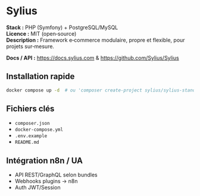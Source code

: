 # Sylius

**Stack :** PHP (Symfony) + PostgreSQL/MySQL  
**Licence :** MIT (open‑source)  
**Description :** Framework e‑commerce modulaire, propre et flexible, pour projets sur‑mesure.

**Docs / API :** https://docs.sylius.com & https://github.com/Sylius/Sylius

## Installation rapide
```bash
docker compose up -d  # ou 'composer create-project sylius/sylius-standard'
```

## Fichiers clés
- `composer.json`
- `docker-compose.yml`
- `.env.example`
- `README.md`

## Intégration n8n / UA
- API REST/GraphQL selon bundles
- Webhooks plugins → n8n
- Auth JWT/Session
